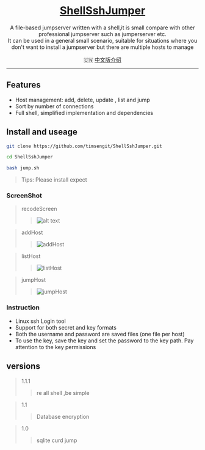 <h1 align="center"><a href='https://github.com/timsengit/ShellSshJumper.git' target="_blank" >ShellSshJumper</a></h1>

<p align="center">
A file-based jumpserver written with a shell,it is small compare with other professional jumpserver such as jumperserver etc.
  </br>
It can be used in a general small scenario, suitable for situations where you don't want to install a jumpserver but there are multiple hosts to manage
</p>

<p align="center">
  🇨🇳 <a href="./README.zh-CN.md">中文版介绍</a>
</p>

---

## Features

- Host management: add, delete, update , list and jump
- Sort by number of connections
- Full shell, simplified implementation and dependencies

## Install and useage

```bash
git clone https://github.com/timsengit/ShellSshJumper.git

cd ShellSshJumper

bash jump.sh
```

> Tips: Please install expect


### ScreenShot

>recodeScreen
>>![alt text](img/recodeScreen.gif)

>addHost
>>![addHost](img/addHost.png)

>listHost
>>![listHost](img/listHost.png)

>jumpHost
>>![jumpHost](img/jumpHost.png)



### Instruction
- Linux ssh Login tool
- Support for both secret and key formats
- Both the username and password are saved files (one file per host)
- To use the key, save the key and set the password to the key path. Pay attention to the key permissions

## versions

>1.1.1
>>re all shell ,be simple

>1.1
>>Database encryption

>1.0
>> sqlite curd jump

